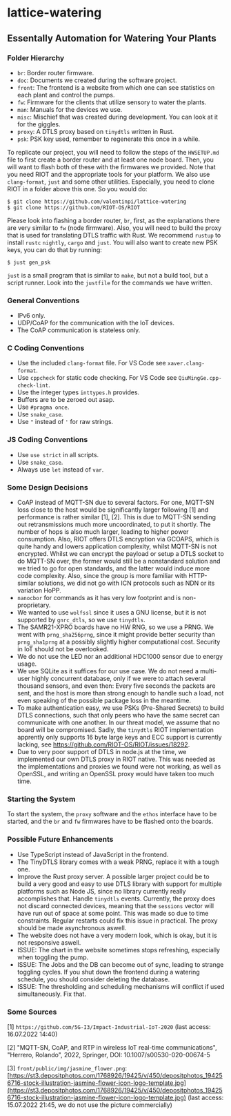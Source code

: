 # lattice-watering

## Essentally Automation for Watering Your Plants

### Folder Hierarchy

- `br`: Border router firmware.
- `doc`: Documents we created during the software project.
- `front`: The frontend is a website from which one can see statistics on each plant and control the pumps.
- `fw`: Firmware for the clients that utilize sensory to water the plants.
- `man`: Manuals for the devices we use.
- `misc`: Mischief that was created during development. You can look at it for the giggles.
- `proxy`: A DTLS proxy based on `tinydtls` written in Rust.
- `psk`: PSK key used, remember to regenerate this once in a while.

To replicate our project, you will need to follow the steps of the `HWSETUP.md` file to first create a border router and at least one node board. Then, you will want to flash both of these with the firmwares we provided. Note that you need RIOT and the appropriate tools for your platform. We also use `clang-format`, `just` and some other utilities. Especially, you need to clone RIOT in a folder above this one. So you would do:
```
$ git clone https://github.com/valentinpi/lattice-watering
$ git clone https://github.com/RIOT-OS/RIOT
```
Please look into flashing a border router, `br`, first, as the explanations there are very similar to `fw` (node firmware). Also, you will need to build the proxy that is used for translating DTLS traffic with Rust. We recommend `rustup` to install `rustc` `nightly`, `cargo` and `just`. You will also want to create new PSK keys, you can do that by running:
```
$ just gen_psk
```
`just` is a small program that is similar to `make`, but not a build tool, but a script runner. Look into the `justfile` for the commands we have written.

### General Conventions

- IPv6 only.
- UDP/CoAP for the communication with the IoT devices.
- The CoAP communication is stateless only.

### C Coding Conventions

- Use the included `clang-format` file. For VS Code see `xaver.clang-format`.
- Use `cppcheck` for static code checking. For VS Code see `QiuMingGe.cpp-check-lint`.
- Use the integer types `inttypes.h` provides.
- Buffers are to be zeroed out asap.
- Use `#pragma once`.
- Use `snake_case`.
- Use `"` instead of `'` for raw strings.

### JS Coding Conventions

- Use `use strict` in all scripts.
- Use `snake_case`.
- Always use `let` instead of `var`.

### Some Design Decisions

- CoAP instead of MQTT-SN due to several factors. For one, MQTT-SN loss close to the host would be significantly larger following [1] and performance is rather similar [1], [2]. This is due to MQTT-SN sending out retransmissions much more uncoordinated, to put it shortly. The number of hops is also much larger, leading to higher power consumption. Also, RIOT offers DTLS encryption via GCOAPS, which is quite handy and lowers application complexity, whilst MQTT-SN is not encrypted. Whilst we can encrypt the payload or setup a DTLS socket to do MQTT-SN over, the former would still be a nonstandard solution and we tried to go for open standards, and the latter would induce more code complexity. Also, since the group is more familiar with HTTP-similar solutions, we did not go with ICN protocols such as NDN or its variation HoPP.
- `nanocbor` for commands as it has very low footprint and is non-proprietary.
- We wanted to use `wolfssl` since it uses a GNU license, but it is not supported by `gnrc_dtls`, so we use `tinydtls`.
- The SAMR21-XPRO boards have no HW RNG, so we use a PRNG. We went with `prng_sha256prng`, since it might provide better security than `prng_sha1prng` at a possibly slightly higher computational cost. Security in IoT should not be overlooked.
- We do not use the LED nor an additional HDC1000 sensor due to energy usage.
- We use SQLite as it suffices for our use case. We do not need a multi-user highly concurrent database, only if we were to attach several thousand sensors, and even then: Every five seconds the packets are sent, and the host is more than strong enough to handle such a load, not even speaking of the possible package loss in the meantime.
- To make authentication easy, we use PSKs (Pre-Shared Secrets) to build DTLS connections, such that only peers who have the same secret can communicate with one another. In our threat model, we assume that no board will be compromised. Sadly, the `tinydtls` RIOT implementation apprently only supports 16 byte large keys and ECC support is currently lacking, see https://github.com/RIOT-OS/RIOT/issues/18292.
- Due to very poor support of DTLS in node.js at the time, we implemented our own DTLS proxy in RIOT native. This was needed as the implementations and proxies we found were not working, as well as OpenSSL, and writing an OpenSSL proxy would have taken too much time.

### Starting the System

To start the system, the `proxy` software and the `ethos` interface have to be started, and the `br` and `fw` firmwares have to be flashed onto the boards.

### Possible Future Enhancements

- Use TypeScript instead of JavaScript in the frontend.
- The TinyDTLS library comes with a weak PRNG, replace it with a tough one.
- Improve the Rust proxy server. A possible larger project could be to build a very good and easy to use DTLS library with support for multiple platforms such as Node JS, since no library currently really accomplishes that. Handle `tinydtls` events. Currently, the proxy does not discard connected devices, meaning that the `sessions` vector will have run out of space at some point. This was made so due to time constraints. Regular restarts could fix this issue in practical. The proxy should be made asynchronous aswell.
- The website does not have a very modern look, which is okay, but it is not responsive aswell.
- ISSUE: The chart in the website sometimes stops refreshing, especially when toggling the pump.
- ISSUE: The Jobs and the DB can become out of sync, leading to strange toggling cycles. If you shut down the frontend during a watering schedule, you should consider deleting the database.
- ISSUE: The thresholding and scheduling mechanisms will conflict if used simultaneously. Fix that.

### Some Sources

[1] `https://github.com/5G-I3/Impact-Industrial-IoT-2020` (last access: 16.07.2022 14:40)

[2]  "MQTT-SN, CoAP, and RTP in wireless IoT real-time communications", "Herrero, Rolando", 2022, Springer, DOI: 10.1007/s00530-020-00674-5

[3] `front/public/img/jasmine_flower.png`: [https://st3.depositphotos.com/1768926/19425/v/450/depositphotos_194256716-stock-illustration-jasmine-flower-icon-logo-template.jpg](https://st3.depositphotos.com/1768926/19425/v/450/depositphotos_194256716-stock-illustration-jasmine-flower-icon-logo-template.jpg) (last access: 15.07.2022 21:45, we do not use the picture commercially)
